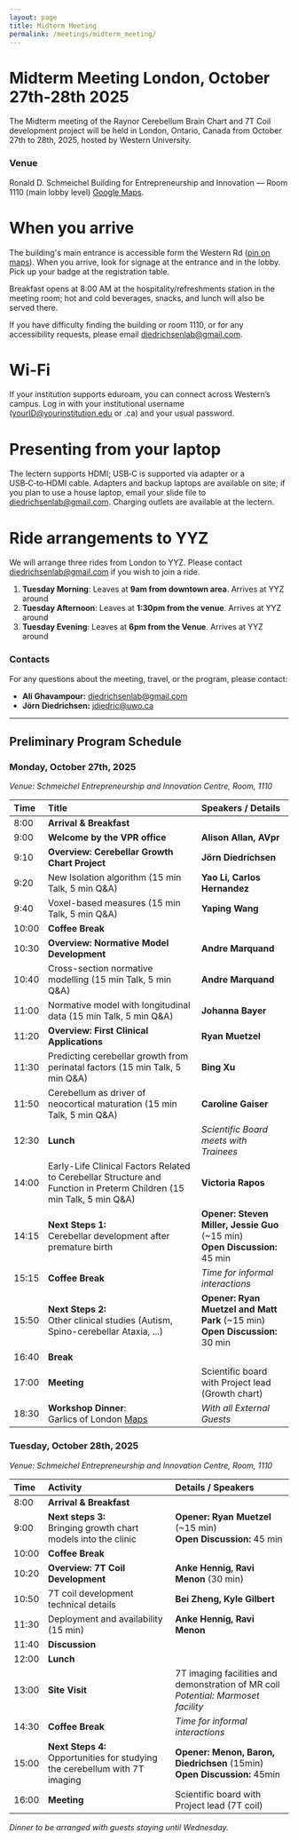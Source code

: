 ```yaml
---
layout: page
title: Midterm Meeting
permalink: /meetings/midterm_meeting/
---
```


# Midterm Meeting London, October 27th-28th 2025

The Midterm meeting of the Raynor Cerebellum Brain Chart and 7T Coil development project will be held in London, Ontario, Canada from October 27th to 28th, 2025, hosted by Western University.

### Venue
Ronald D. Schmeichel Building for Entrepreneurship and Innovation — Room 1110 (main lobby level) [Google Maps](https://www.google.com/maps/place/Ronald+D.+Schmeichel+Building+for+Entrepreneurship+and+Innovation/@43.007355,-81.2799882,16z/data=!4m6!3m5!1s0x882eefbcb4e0ae1d:0xe737f47c98e72df9!8m2!3d43.0073324!4d-81.2766097!16s%2Fg%2F11kbywxhs3!5m1!1e4?hl=en-US&entry=ttu&g_ep=EgoyMDI1MDcxNi4wIKXMDSoASAFQAw%3D%3D).

# When you arrive

The building's main entrance is accessible form the Western Rd ([pin on maps](https://maps.app.goo.gl/uF5HRyCDkfANkwor7)). When you arrive, look for signage at the entrance and in the lobby. Pick up your badge at the registration table. 

Breakfast opens at 8:00 AM at the hospitality/refreshments station in the meeting room; hot and cold beverages, snacks, and lunch will also be served there.

If you have difficulty finding the building or room 1110, or for any accessibility requests, please email diedrichsenlab@gmail.com.

# Wi-Fi

If your institution supports eduroam, you can connect across Western’s campus. Log in with your institutional username (yourID@yourinstitution.edu or .ca) and your usual password.

# Presenting from your laptop

The lectern supports HDMI; USB‑C is supported via adapter or a USB‑C‑to‑HDMI cable.
Adapters and backup laptops are available on site; if you plan to use a house laptop, email your slide file to diedrichsenlab@gmail.com.
Charging outlets are available at the lectern.

# Ride arrangements to YYZ

We will arrange three rides from London to YYZ. Please contact diedrichsenlab@gmail.com if you wish to join a ride. 

1. **Tuesday Morning**: Leaves at **9am from downtown area**. Arrives at YYZ around
2. **Tuesday Afternoon**: Leaves at **1:30pm from the venue**. Arrives at YYZ around  
3. **Tuesday Evening**: Leaves at **6pm from the Venue**. Arrives at YYZ around

### Contacts
For any questions about the meeting, travel, or the program, please contact:
* **Ali Ghavampour:** diedrichsenlab@gmail.com
* **Jörn Diedrichsen:** jdiedric@uwo.ca

---

## Preliminary Program Schedule

### Monday, October 27th, 2025
*Venue: Schmeichel Entrepreneurship and Innovation Centre, Room, 1110*

| Time | Title | Speakers / Details|
| :--- | :--- | :--- |
| 8:00 | **Arrival & Breakfast** |  |
| 9:00 | **Welcome by the VPR office** | **Alison Allan, AVpr**|
| 9:10 | **Overview: Cerebellar Growth Chart Project** | **Jörn Diedrichsen**|
| 9:20 | New Isolation algorithm (15 min Talk, 5 min Q&A) | **Yao Li, Carlos Hernandez** |
| 9:40 | Voxel-based measures (15 min Talk, 5 min Q&A) | **Yaping Wang** |
| 10:00| **Coffee Break** | |
| 10:30| **Overview: Normative Model Development** | **Andre Marquand** |
| 10:40| Cross-section normative modelling (15 min Talk, 5 min Q&A) | **Andre Marquand** |
| 11:00| Normative model with longitudinal data (15 min Talk, 5 min Q&A) | **Johanna Bayer** |
| 11:20| **Overview: First Clinical Applications** | **Ryan Muetzel** |
| 11:30| Predicting cerebellar growth from perinatal factors  (15 min Talk, 5 min Q&A) | **Bing Xu** |
| 11:50| Cerebellum as driver of neocortical maturation (15 min Talk, 5 min Q&A) | **Caroline Gaiser** |
| 12:30| **Lunch** | *Scientific Board meets with Trainees* |
| 14:00| Early-Life Clinical Factors Related to Cerebellar Structure and Function in Preterm Children (15 min Talk, 5 min Q&A) | **Victoria Rapos** |
| 14:15| **Next Steps 1:** <br>Cerebellar development after premature birth|**Opener:** **Steven Miller, Jessie Guo** (~15 min)<br>**Open Discussion:** 45 min |
| 15:15| **Coffee Break** | *Time for informal interactions* |
| 15:50| **Next Steps 2:** <br>Other clinical studies (Autism, Spino-cerebellar Ataxia, ...)|**Opener:** **Ryan Muetzel and Matt Park** (~15 min)<br>**Open Discussion:** 30 min |
| 16:40| **Break** | |
| 17:00| **Meeting** | Scientific board with Project lead (Growth chart) |
| 18:30| **Workshop Dinner**: <br>Garlics of London [Maps](https://maps.app.goo.gl/idCyRmoPFFkdSGCb9)<br> | *With all External Guests* |

### Tuesday, October 28th, 2025
*Venue: Schmeichel Entrepreneurship and Innovation Centre, Room, 1110*

| Time | Activity | Details / Speakers |
| :--- | :--- | :--- |
| 8:00 | **Arrival & Breakfast** |  |
| 9:00 | **Next steps 3:**<br>Bringing growth chart models into the clinic| **Opener:** **Ryan Muetzel** (~15 min)<br>**Open Discussion:** 45 min |
| 10:00| **Coffee Break** | |
| 10:20| **Overview: 7T Coil Development** | **Anke Hennig, Ravi Menon** (30 min) |
| 10:50| 7T coil development technical details | **Bei Zheng, Kyle Gilbert** |
| 11:30| Deployment and availability (15 min) | **Anke Hennig, Ravi Menon** |
| 11:40| **Discussion** | |
| 12:00| **Lunch** | |
| 13:00| **Site Visit** | 7T imaging facilities and demonstration of MR coil<br>*Potential: Marmoset facility* |
| 14:30| **Coffee Break** | *Time for informal interactions* |
| 15:00| **Next Steps 4:** <br>Opportunities for studying the cerebellum with 7T imaging| **Opener:** **Menon, Baron, Diedrichsen** (15min)<br>**Open Discussion:** 45min|
| 16:00| **Meeting** | Scientific board with Project lead (7T coil) |

*Dinner to be arranged with guests staying until Wednesday.*

